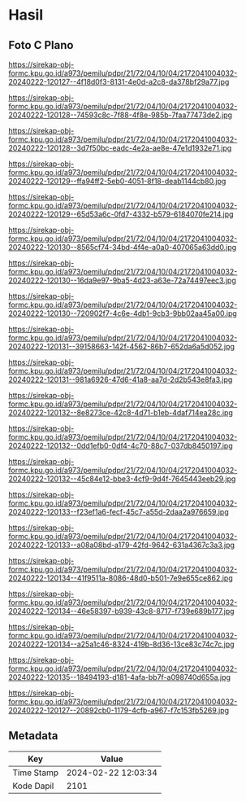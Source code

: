 # Hasil

## Foto C Plano

https://sirekap-obj-formc.kpu.go.id/a973/pemilu/pdpr/21/72/04/10/04/2172041004032-20240222-120127--4f18d0f3-8131-4e0d-a2c8-da378bf29a77.jpg

https://sirekap-obj-formc.kpu.go.id/a973/pemilu/pdpr/21/72/04/10/04/2172041004032-20240222-120128--74593c8c-7f88-4f8e-985b-7faa77473de2.jpg

https://sirekap-obj-formc.kpu.go.id/a973/pemilu/pdpr/21/72/04/10/04/2172041004032-20240222-120128--3d7f50bc-eadc-4e2a-ae8e-47e1d1932e71.jpg

https://sirekap-obj-formc.kpu.go.id/a973/pemilu/pdpr/21/72/04/10/04/2172041004032-20240222-120129--ffa94ff2-5eb0-4051-8f18-deab1144cb80.jpg

https://sirekap-obj-formc.kpu.go.id/a973/pemilu/pdpr/21/72/04/10/04/2172041004032-20240222-120129--65d53a6c-0fd7-4332-b579-6184070fe214.jpg

https://sirekap-obj-formc.kpu.go.id/a973/pemilu/pdpr/21/72/04/10/04/2172041004032-20240222-120130--8565cf74-34bd-4f4e-a0a0-407065a63dd0.jpg

https://sirekap-obj-formc.kpu.go.id/a973/pemilu/pdpr/21/72/04/10/04/2172041004032-20240222-120130--16da9e97-9ba5-4d23-a63e-72a74497eec3.jpg

https://sirekap-obj-formc.kpu.go.id/a973/pemilu/pdpr/21/72/04/10/04/2172041004032-20240222-120130--720902f7-4c6e-4db1-9cb3-9bb02aa45a00.jpg

https://sirekap-obj-formc.kpu.go.id/a973/pemilu/pdpr/21/72/04/10/04/2172041004032-20240222-120131--39158663-142f-4562-86b7-652da6a5d052.jpg

https://sirekap-obj-formc.kpu.go.id/a973/pemilu/pdpr/21/72/04/10/04/2172041004032-20240222-120131--981a6926-47d6-41a8-aa7d-2d2b543e8fa3.jpg

https://sirekap-obj-formc.kpu.go.id/a973/pemilu/pdpr/21/72/04/10/04/2172041004032-20240222-120132--8e8273ce-42c8-4d71-b1eb-4daf714ea28c.jpg

https://sirekap-obj-formc.kpu.go.id/a973/pemilu/pdpr/21/72/04/10/04/2172041004032-20240222-120132--0dd1efb0-0df4-4c70-88c7-037db8450197.jpg

https://sirekap-obj-formc.kpu.go.id/a973/pemilu/pdpr/21/72/04/10/04/2172041004032-20240222-120132--45c84e12-bbe3-4cf9-9d4f-7645443eeb29.jpg

https://sirekap-obj-formc.kpu.go.id/a973/pemilu/pdpr/21/72/04/10/04/2172041004032-20240222-120133--f23ef1a6-fecf-45c7-a55d-2daa2a976659.jpg

https://sirekap-obj-formc.kpu.go.id/a973/pemilu/pdpr/21/72/04/10/04/2172041004032-20240222-120133--a08a08bd-a179-42fd-9642-631a4367c3a3.jpg

https://sirekap-obj-formc.kpu.go.id/a973/pemilu/pdpr/21/72/04/10/04/2172041004032-20240222-120134--41f9511a-8086-48d0-b501-7e9e655ce862.jpg

https://sirekap-obj-formc.kpu.go.id/a973/pemilu/pdpr/21/72/04/10/04/2172041004032-20240222-120134--46e58397-b939-43c8-8717-f739e689b177.jpg

https://sirekap-obj-formc.kpu.go.id/a973/pemilu/pdpr/21/72/04/10/04/2172041004032-20240222-120134--a25a1c46-8324-419b-8d36-13ce83c74c7c.jpg

https://sirekap-obj-formc.kpu.go.id/a973/pemilu/pdpr/21/72/04/10/04/2172041004032-20240222-120135--18494193-d181-4afa-bb7f-a098740d655a.jpg

https://sirekap-obj-formc.kpu.go.id/a973/pemilu/pdpr/21/72/04/10/04/2172041004032-20240222-120127--20892cb0-1179-4cfb-a967-f7c153fb5269.jpg


## Metadata

| Key        | Value               |
| ---------- | ------------------- |
| Time Stamp | 2024-02-22 12:03:34 |
| Kode Dapil | 2101                |



